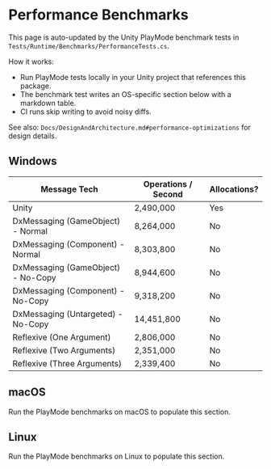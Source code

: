 # Performance Benchmarks

This page is auto-updated by the Unity PlayMode benchmark tests in `Tests/Runtime/Benchmarks/PerformanceTests.cs`.

How it works:

- Run PlayMode tests locally in your Unity project that references this package.
- The benchmark test writes an OS-specific section below with a markdown table.
- CI runs skip writing to avoid noisy diffs.

See also: `Docs/DesignAndArchitecture.md#performance-optimizations` for design details.

## Windows

| Message Tech                       | Operations / Second | Allocations? |
| ---------------------------------- | ------------------- | ------------ |
| Unity                              | 2,490,000           | Yes          |
| DxMessaging (GameObject) - Normal  | 8,264,000           | No           |
| DxMessaging (Component) - Normal   | 8,303,800           | No           |
| DxMessaging (GameObject) - No-Copy | 8,944,600           | No           |
| DxMessaging (Component) - No-Copy  | 9,318,200           | No           |
| DxMessaging (Untargeted) - No-Copy | 14,451,800          | No           |
| Reflexive (One Argument)           | 2,806,000           | No           |
| Reflexive (Two Arguments)          | 2,351,000           | No           |
| Reflexive (Three Arguments)        | 2,339,400           | No           |

## macOS

Run the PlayMode benchmarks on macOS to populate this section.

## Linux

Run the PlayMode benchmarks on Linux to populate this section.
